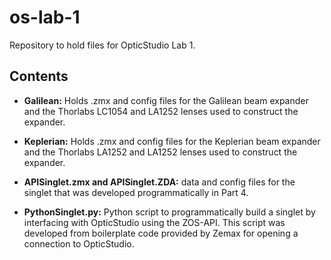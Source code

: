 # os-lab-1
 Repository to hold files for OpticStudio Lab 1.

## Contents
* **Galilean:** Holds .zmx and config files for the Galilean beam expander and the Thorlabs LC1054 and LA1252 lenses used to construct the expander.

* **Keplerian:** Holds .zmx and config files for the Keplerian beam expander and the Thorlabs LA1252 and LA1252 lenses used to construct the expander.

* **APISinglet.zmx and APISinglet.ZDA:** data and config files for the singlet that was developed programmatically in Part 4.

* **PythonSinglet.py:** Python script to programmatically build a singlet by interfacing with OpticStudio using the ZOS-API. This script was developed from boilerplate code provided by Zemax for opening a connection to OpticStudio.
